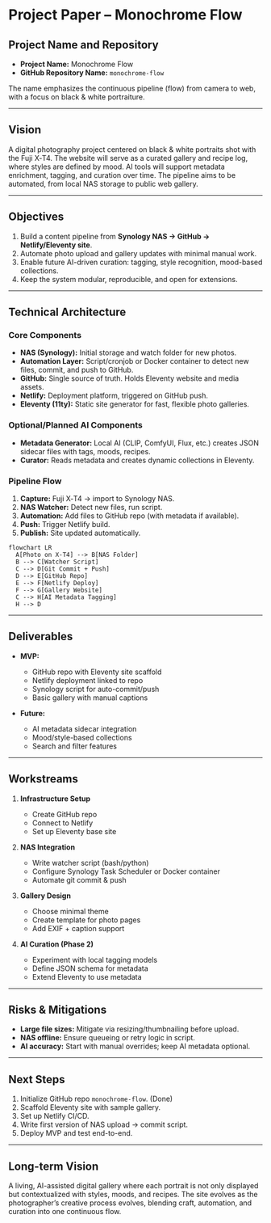 # Project Paper – Monochrome Flow

## Project Name and Repository

* **Project Name:** Monochrome Flow
* **GitHub Repository Name:** `monochrome-flow`

The name emphasizes the continuous pipeline (flow) from camera to web, with a focus on black & white portraiture.

---

## Vision

A digital photography project centered on black & white portraits shot with the Fuji X‑T4. The website will serve as a curated gallery and recipe log, where styles are defined by mood. AI tools will support metadata enrichment, tagging, and curation over time. The pipeline aims to be automated, from local NAS storage to public web gallery.

---

## Objectives

1. Build a content pipeline from **Synology NAS → GitHub → Netlify/Eleventy site**.
2. Automate photo upload and gallery updates with minimal manual work.
3. Enable future AI-driven curation: tagging, style recognition, mood-based collections.
4. Keep the system modular, reproducible, and open for extensions.

---

## Technical Architecture

### Core Components

* **NAS (Synology):** Initial storage and watch folder for new photos.
* **Automation Layer:** Script/cronjob or Docker container to detect new files, commit, and push to GitHub.
* **GitHub:** Single source of truth. Holds Eleventy website and media assets.
* **Netlify:** Deployment platform, triggered on GitHub push.
* **Eleventy (11ty):** Static site generator for fast, flexible photo galleries.

### Optional/Planned AI Components

* **Metadata Generator:** Local AI (CLIP, ComfyUI, Flux, etc.) creates JSON sidecar files with tags, moods, recipes.
* **Curator:** Reads metadata and creates dynamic collections in Eleventy.

### Pipeline Flow

1. **Capture:** Fuji X‑T4 → import to Synology NAS.
2. **NAS Watcher:** Detect new files, run script.
3. **Automation:** Add files to GitHub repo (with metadata if available).
4. **Push:** Trigger Netlify build.
5. **Publish:** Site updated automatically.

```mermaid
flowchart LR
  A[Photo on X-T4] --> B[NAS Folder]
  B --> C[Watcher Script]
  C --> D[Git Commit + Push]
  D --> E[GitHub Repo]
  E --> F[Netlify Deploy]
  F --> G[Gallery Website]
  C --> H[AI Metadata Tagging]
  H --> D
```

---

## Deliverables

* **MVP:**

  * GitHub repo with Eleventy site scaffold
  * Netlify deployment linked to repo
  * Synology script for auto-commit/push
  * Basic gallery with manual captions

* **Future:**

  * AI metadata sidecar integration
  * Mood/style-based collections
  * Search and filter features

---

## Workstreams

1. **Infrastructure Setup**

   * Create GitHub repo
   * Connect to Netlify
   * Set up Eleventy base site

2. **NAS Integration**

   * Write watcher script (bash/python)
   * Configure Synology Task Scheduler or Docker container
   * Automate git commit & push

3. **Gallery Design**

   * Choose minimal theme
   * Create template for photo pages
   * Add EXIF + caption support

4. **AI Curation (Phase 2)**

   * Experiment with local tagging models
   * Define JSON schema for metadata
   * Extend Eleventy to use metadata

---

## Risks & Mitigations

* **Large file sizes:** Mitigate via resizing/thumbnailing before upload.
* **NAS offline:** Ensure queueing or retry logic in script.
* **AI accuracy:** Start with manual overrides; keep AI metadata optional.

---

## Next Steps

1. Initialize GitHub repo `monochrome-flow`. (Done)
2. Scaffold Eleventy site with sample gallery.
3. Set up Netlify CI/CD.
4. Write first version of NAS upload → commit script.
5. Deploy MVP and test end-to-end.

---

## Long-term Vision

A living, AI-assisted digital gallery where each portrait is not only displayed but contextualized with styles, moods, and recipes. The site evolves as the photographer’s creative process evolves, blending craft, automation, and curation into one continuous flow.
